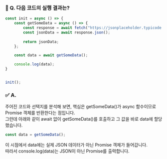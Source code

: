 ### 🧩 Q. 다음 코드의 실행 결과는?
```javascript
const init = async () => {
    const getSomeData = async () => {
        const response = await fetch("https://jsonplaceholder.typicode.com/comments");
        const jsonData = await response.json();
        
        return jsonData;
    };

    const data = await getSomeData();

    console.log(data);
}


init();
```

### ✅  A.
주어진 코드와 선택지를 분석해 보면, 핵심은 getSomeData()가 async 함수이므로 Promise 객체를 반환한다는 점입니다.  
그런데 아래와 같이 await 없이 getSomeData()를 호출하고 그 값을 바로 data에 할당했습니다.
```javascript
const data = getSomeData();  
```
이 시점에서 data에는 실제 JSON 데이터가 아닌 Promise 객체가 들어갑니다.   
따라서 console.log(data)는 JSON이 아닌 Promise를 출력합니다.

